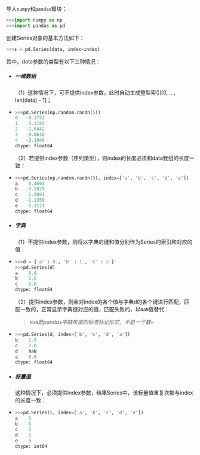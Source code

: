 导入`numpy`和`pandas`模块：

```py
>>>import numpy as np
>>>import pandas as pd
```

创建Series对象的基本方法如下：

```py
>>>s = pd.Series(data, index=index)
```

其中，data参数的类型有以下三种情况：

* ##### 一维数组

  （1）这种情况下，可不提供index参数，此时自动生成整型索引\[0, ..., len\(data\) - 1\]；

* ```py
  >>>pd.Series(np.random.randn(5))
  0   -0.1732
  1    0.1192
  2   -1.0442
  3   -0.8618
  4   -2.1046
  dtype: float64
  ```

  （2）若提供index参数（序列类型），则index的长度必须和data数组的长度一致！

* ```py
  >>>pd.Series(np.random.randn(5), index=['a', 'b', 'c', 'd', 'e'])
  a    0.4691
  b   -0.2829
  c   -1.5091
  d   -1.1356
  e    1.2121
  dtype: float64
  ```
* ##### 字典

  （1）不提供index参数，则将以字典的键和值分别作为Series的索引和对应的值：

* ```py
  >>>d = {'a' : 0., 'b' : 1., 'c' : 2.}
  >>>pd.Series(d)
  a    0.0
  b    1.0
  c    2.0
  dtype: float64
  ```

  （2）提供index参数，则会对index的各个值与字典d的各个键进行匹配，匹配一致的，正常显示字典键对应的值，匹配失败的，以`NaN`值替代：

  > `NaN`_是pandas中缺失值的标准标记形式，不是一个数~_

* ```py
  >>>pd.Series(d, index=['b', 'c', 'd', 'a'])
  b    1.0
  c    2.0
  d    NaN
  a    0.0
  dtype: float64
  ```
* ##### 标量值

  这种情况下，必须提供index参数，结果Series中，该标量值重复次数与index的长度一致：

* ```py
  >>>pd.Series(5, index=['a', 'b', 'c', 'd', 'e'])
  a    5
  b    5
  c    5
  d    5
  e    5
  dtype: int64
  ```




